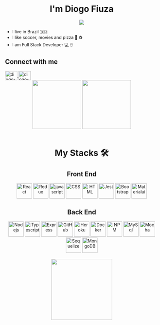 <p align='center'>
  <h1 align='center'>I'm Diogo Fiuza </h1>
</p>

<p align='center'>
  <img src='https://readme-typing-svg.herokuapp.com?color=%2322D2F7&size=24&center=true&lines=Hi+there!!+%F0%9F%91%8B;Welcome+to+my+GitHub!'/>
</p>

- I live in Brazil 🇧🇷
- I like soccer, movies and pizza 🍕 ⚽
- I am Full Stack Developer 💻 🖱️

## Connect with me
<!-- Linkedin -->
<a href="https://www.linkedin.com/in/diogo-fiuza/" target="_blank">
  <img align='center' height="30" width="40" src="https://cdn.jsdelivr.net/gh/devicons/devicon/icons/linkedin/linkedin-original.svg" alt="diogo-linkedin">
</a>
<!-- E-mail -->
<a href="https://mail.google.com/mail/u/0/?tab=rm&ogbl#inbox?compose=CllgCJZZQqxqKjZFSWKlvTlXNLQKlGdlZdvDfnkFsZQDqGDPFZGCmJSThMPmzkJJFgHHclFwKsV" target="_blank">
  <img align='center' height="30" width="40" src="https://cdn.jsdelivr.net/gh/devicons/devicon/icons/google/google-original.svg" alt="diogo-linkedin">
</a>

</br>

<!-- Analytics -->
<div align='center'>
  <img height="160em" src="https://github-readme-stats.vercel.app/api?username=DiogoFiuza&show_icons=true&theme=dark">
  <img height="160em" src="https://github-readme-stats.vercel.app/api/top-langs/?username=DiogoFiuza&layout=compact&theme=dark">
</div>

</br>

<p align='center'>
  <h1 align='center'>My Stacks 🛠️</h1>
</p>

<!--Fonte: https://devicon.dev/ -->
<p align='center'>
  <h2 align='center'>Front End</h2>
</p>
<div align='center' style="max-width: 100%">
  <img height="50" width="50" src="https://cdn.jsdelivr.net/gh/devicons/devicon/icons/react/react-original-wordmark.svg" alt="React"/>
  <img height="50" width="50" src="https://cdn.jsdelivr.net/gh/devicons/devicon/icons/redux/redux-original.svg" alt="Redux"/>
  <img height="50" width="50" src="https://cdn.jsdelivr.net/gh/devicons/devicon/icons/javascript/javascript-original.svg" alt="javascript"></img>
  <img height="50" width="50" src="https://cdn.jsdelivr.net/gh/devicons/devicon/icons/css3/css3-original.svg" alt="CSS"></img>
  <img height="50" width="50" src="https://cdn.jsdelivr.net/gh/devicons/devicon/icons/html5/html5-original.svg" alt="HTML"></img>
  <img height="50" width="50" src="https://cdn.jsdelivr.net/gh/devicons/devicon/icons/jest/jest-plain.svg" alt="Jest"></img>
  <img height="50" width="50" src="https://cdn.jsdelivr.net/gh/devicons/devicon/icons/bootstrap/bootstrap-original.svg" alt="Bootstrap"/>
  <img height="50" width="50" src="https://cdn.jsdelivr.net/gh/devicons/devicon/icons/materialui/materialui-original.svg" alt="Materialui" />        
</div>


<p align='center'>
  <h2 align='center' >Back End</h2>
</p>
<div align='center' style="max-width: 100%">
  <img height="50" width="50"  src="https://cdn.jsdelivr.net/gh/devicons/devicon/icons/nodejs/nodejs-original.svg" alt="Nodejs"/>
  <img height="50" width="50" src="https://cdn.jsdelivr.net/gh/devicons/devicon/icons/typescript/typescript-original.svg" alt="Typescript" />
  <img height="50" width="50" src="https://cdn.jsdelivr.net/gh/devicons/devicon/icons/express/express-original-wordmark.svg" alt="Express"/>    
  <img height="50" width="50" style="max-width: 100%" src="https://cdn.jsdelivr.net/gh/devicons/devicon/icons/github/github-original.svg" alt="GitHub"/>
  <img height="50" width="50" src="https://cdn.jsdelivr.net/gh/devicons/devicon/icons/heroku/heroku-plain-wordmark.svg" alt="Heroku"/>            
  <img height="50" width="50" src="https://cdn.jsdelivr.net/gh/devicons/devicon/icons/docker/docker-original-wordmark.svg" alt="Docker"/>
  <img height="50" width="50" src="https://cdn.jsdelivr.net/gh/devicons/devicon/icons/npm/npm-original-wordmark.svg" alt="NPM"/>
  <img height="50" width="50" src="https://cdn.jsdelivr.net/gh/devicons/devicon/icons/mysql/mysql-original-wordmark.svg" alt="MySql"/>
  <img height="50" width="50" src="https://cdn.jsdelivr.net/gh/devicons/devicon/icons/mocha/mocha-plain.svg" alt="Mocha" />
  <img height="50" width="50" src="https://cdn.jsdelivr.net/gh/devicons/devicon/icons/sequelize/sequelize-original-wordmark.svg" alt="Sequelize" />
  <img height="50" width="50" src="https://cdn.jsdelivr.net/gh/devicons/devicon/icons/mongodb/mongodb-original-wordmark.svg"  alt="MongoDB"/>    
</div>

</br>

<div align='center'>
  <img src="https://media.giphy.com/media/USV0ym3bVWQJJmNu3N/giphy.gif" width="200em" height="200em"/>
</div>



<!--
**DiogoFiuza/DiogoFiuza** is a ✨ _special_ ✨ repository because its `README.md` (this file) appears on your GitHub profile.

Here are some ideas to get you started:

- 🔭 I’m currently working on ...
- 🌱 I’m currently learning ...
- 👯 I’m looking to collaborate on ...
- 🤔 I’m looking for help with ...
- 💬 Ask me about ...
- 📫 How to reach me: ...
- 😄 Pronouns: ...
- ⚡ Fun fact: ...
-->
